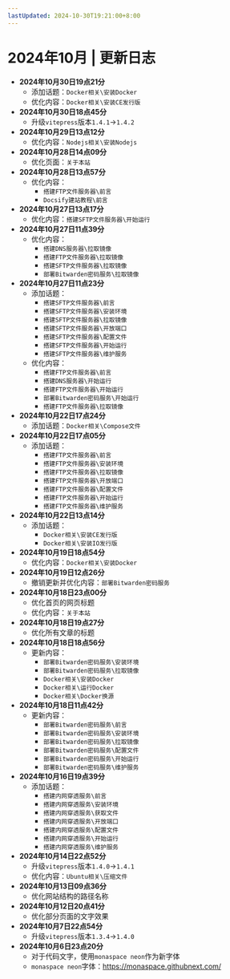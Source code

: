 ```yaml
---
lastUpdated: 2024-10-30T19:21:00+8:00
---
```


# 2024年10月 | 更新日志

- **2024年10月30日19点21分**
    - 添加话题：```Docker相关\安装Docker```
    - 优化内容：```Docker相关\安装CE发行版```
- **2024年10月30日18点45分**
    - 升级```vitepress```版本```1.4.1```->```1.4.2```
- **2024年10月29日13点12分**
    - 优化内容：```Nodejs相关\安装Nodejs```
- **2024年10月28日14点09分**
    - 优化页面：```关于本站```
- **2024年10月28日13点57分**
    - 优化内容：
        - ```搭建FTP文件服务器\前言```
        - ```Docsify建站教程\前言```
- **2024年10月27日13点17分**
    - 优化内容：```搭建SFTP文件服务器\开始运行```
- **2024年10月27日11点39分**
    - 优化内容：
        - ```搭建DNS服务器\拉取镜像```
        - ```搭建FTP文件服务器\拉取镜像```
        - ```搭建SFTP文件服务器\拉取镜像```
        - ```部署Bitwarden密码服务\拉取镜像```
- **2024年10月27日11点23分**
    - 添加话题：
        - ```搭建SFTP文件服务器\前言```
        - ```搭建SFTP文件服务器\安装环境```
        - ```搭建SFTP文件服务器\拉取镜像```
        - ```搭建SFTP文件服务器\开放端口```
        - ```搭建SFTP文件服务器\配置文件```
        - ```搭建SFTP文件服务器\开始运行```
        - ```搭建SFTP文件服务器\维护服务```
    - 优化内容：
        - ```搭建FTP文件服务器\前言```
        - ```搭建DNS服务器\开始运行```
        - ```搭建FTP文件服务器\开始运行```
        - ```部署Bitwarden密码服务\开始运行```
        - ```搭建FTP文件服务器\拉取镜像```
- **2024年10月22日17点24分**
    - 添加话题：```Docker相关\Compose文件```
- **2024年10月22日17点05分**
    - 添加话题：
        - ```搭建FTP文件服务器\前言```
        - ```搭建FTP文件服务器\安装环境```
        - ```搭建FTP文件服务器\拉取镜像```
        - ```搭建FTP文件服务器\开放端口```
        - ```搭建FTP文件服务器\配置文件```
        - ```搭建FTP文件服务器\开始运行```
        - ```搭建FTP文件服务器\维护服务```
- **2024年10月22日13点14分**
    - 添加话题：
        - ```Docker相关\安装CE发行版```
        - ```Docker相关\安装IO发行版```
- **2024年10月19日18点54分**
    - 优化内容：```Docker相关\安装Docker```
- **2024年10月19日12点26分**
    - 撤销更新并优化内容：```部署Bitwarden密码服务```
- **2024年10月18日23点00分**
    - 优化首页的网页标题
    - 优化内容：```关于本站```
- **2024年10月18日19点27分**
    - 优化所有文章的标题
- **2024年10月18日18点56分**
    - 更新内容：
        - ```部署Bitwarden密码服务\安装环境```
        - ```部署Bitwarden密码服务\拉取镜像```
        - ```Docker相关\安装Docker```
        - ```Docker相关\运行Docker```
        - ```Docker相关\Docker换源```
- **2024年10月18日11点42分**
    - 更新内容：
        - ```部署Bitwarden密码服务\前言```
        - ```部署Bitwarden密码服务\安装环境```
        - ```部署Bitwarden密码服务\拉取镜像```
        - ```部署Bitwarden密码服务\配置文件```
        - ```部署Bitwarden密码服务\开始运行```
        - ```部署Bitwarden密码服务\维护服务```
- **2024年10月16日19点39分**
    - 添加话题：
        - ```搭建内网穿透服务\前言```
        - ```搭建内网穿透服务\安装环境```
        - ```搭建内网穿透服务\获取文件```
        - ```搭建内网穿透服务\开放端口```
        - ```搭建内网穿透服务\配置文件```
        - ```搭建内网穿透服务\开始运行```
        - ```搭建内网穿透服务\维护服务```
- **2024年10月14日22点52分**
    - 升级```vitepress```版本```1.4.0```->```1.4.1```
    - 优化内容：```Ubuntu相关\压缩文件```
- **2024年10月13日09点36分**
    - 优化网站结构的路径名称
- **2024年10月12日20点41分**
    - 优化部分页面的文字效果
- **2024年10月7日22点54分**
    - 升级```vitepress```版本```1.3.4```->```1.4.0```
- **2024年10月6日23点20分**
    - 对于代码文字，使用```monaspace neon```作为新字体
    - ```monaspace neon```字体：<https://monaspace.githubnext.com/>